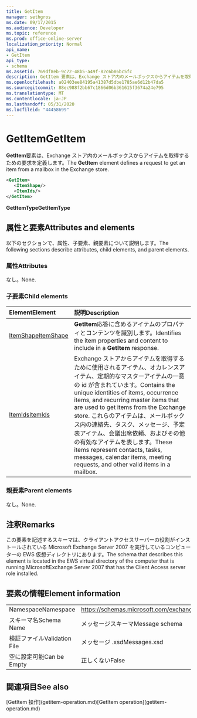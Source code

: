 ```yaml
---
title: GetItem
manager: sethgros
ms.date: 09/17/2015
ms.audience: Developer
ms.topic: reference
ms.prod: office-online-server
localization_priority: Normal
api_name:
- GetItem
api_type:
- schema
ms.assetid: 769df8eb-9c72-48b5-a49f-82c6b86bc5fc
description: GetItem 要素は、Exchange ストア内のメールボックスからアイテムを取得するための要求を定義します。
ms.openlocfilehash: a02403ee84195a41387d5dbe1785ae6d12b47da5
ms.sourcegitcommit: 88ec988f2bb67c1866d06b361615f3674a24e795
ms.translationtype: MT
ms.contentlocale: ja-JP
ms.lasthandoff: 05/31/2020
ms.locfileid: "44458699"
---
```

# <a name="getitem"></a><span data-ttu-id="1d092-103">GetItem</span><span class="sxs-lookup"><span data-stu-id="1d092-103">GetItem</span></span>

<span data-ttu-id="1d092-104">**GetItem**要素は、Exchange ストア内のメールボックスからアイテムを取得するための要求を定義します。</span><span class="sxs-lookup"><span data-stu-id="1d092-104">The **GetItem** element defines a request to get an item from a mailbox in the Exchange store.</span></span> 
  
```xml
<GetItem>
   <ItemShape/>
   <ItemIds/>
</GetItem>
```

 <span data-ttu-id="1d092-105">**GetItemType**</span><span class="sxs-lookup"><span data-stu-id="1d092-105">**GetItemType**</span></span>
## <a name="attributes-and-elements"></a><span data-ttu-id="1d092-106">属性と要素</span><span class="sxs-lookup"><span data-stu-id="1d092-106">Attributes and elements</span></span>

<span data-ttu-id="1d092-107">以下のセクションで、属性、子要素、親要素について説明します。</span><span class="sxs-lookup"><span data-stu-id="1d092-107">The following sections describe attributes, child elements, and parent elements.</span></span>
  
### <a name="attributes"></a><span data-ttu-id="1d092-108">属性</span><span class="sxs-lookup"><span data-stu-id="1d092-108">Attributes</span></span>

<span data-ttu-id="1d092-109">なし。</span><span class="sxs-lookup"><span data-stu-id="1d092-109">None.</span></span>
  
### <a name="child-elements"></a><span data-ttu-id="1d092-110">子要素</span><span class="sxs-lookup"><span data-stu-id="1d092-110">Child elements</span></span>

|<span data-ttu-id="1d092-111">**Element**</span><span class="sxs-lookup"><span data-stu-id="1d092-111">**Element**</span></span>|<span data-ttu-id="1d092-112">**説明**</span><span class="sxs-lookup"><span data-stu-id="1d092-112">**Description**</span></span>|
|:-----|:-----|
|[<span data-ttu-id="1d092-113">ItemShape</span><span class="sxs-lookup"><span data-stu-id="1d092-113">ItemShape</span></span>](itemshape.md) <br/> |<span data-ttu-id="1d092-114">**GetItem**応答に含めるアイテムのプロパティとコンテンツを識別します。</span><span class="sxs-lookup"><span data-stu-id="1d092-114">Identifies the item properties and content to include in a **GetItem** response.</span></span>  <br/> |
|[<span data-ttu-id="1d092-115">ItemIds</span><span class="sxs-lookup"><span data-stu-id="1d092-115">ItemIds</span></span>](itemids.md) <br/> |<span data-ttu-id="1d092-116">Exchange ストアからアイテムを取得するために使用されるアイテム、オカレンスアイテム、定期的なマスターアイテムの一意の id が含まれています。</span><span class="sxs-lookup"><span data-stu-id="1d092-116">Contains the unique identities of items, occurrence items, and recurring master items that are used to get items from the Exchange store.</span></span> <span data-ttu-id="1d092-117">これらのアイテムは、メールボックス内の連絡先、タスク、メッセージ、予定表アイテム、会議出席依頼、およびその他の有効なアイテムを表します。</span><span class="sxs-lookup"><span data-stu-id="1d092-117">These items represent contacts, tasks, messages, calendar items, meeting requests, and other valid items in a mailbox.</span></span>  <br/> |
   
### <a name="parent-elements"></a><span data-ttu-id="1d092-118">親要素</span><span class="sxs-lookup"><span data-stu-id="1d092-118">Parent elements</span></span>

<span data-ttu-id="1d092-119">なし。</span><span class="sxs-lookup"><span data-stu-id="1d092-119">None.</span></span>
  
## <a name="remarks"></a><span data-ttu-id="1d092-120">注釈</span><span class="sxs-lookup"><span data-stu-id="1d092-120">Remarks</span></span>

<span data-ttu-id="1d092-121">この要素を記述するスキーマは、クライアントアクセスサーバーの役割がインストールされている Microsoft Exchange Server 2007 を実行しているコンピューターの EWS 仮想ディレクトリにあります。</span><span class="sxs-lookup"><span data-stu-id="1d092-121">The schema that describes this element is located in the EWS virtual directory of the computer that is running MicrosoftExchange Server 2007 that has the Client Access server role installed.</span></span>
  
## <a name="element-information"></a><span data-ttu-id="1d092-122">要素の情報</span><span class="sxs-lookup"><span data-stu-id="1d092-122">Element information</span></span>

|||
|:-----|:-----|
|<span data-ttu-id="1d092-123">Namespace</span><span class="sxs-lookup"><span data-stu-id="1d092-123">Namespace</span></span>  <br/> |https://schemas.microsoft.com/exchange/services/2006/messages  <br/> |
|<span data-ttu-id="1d092-124">スキーマ名</span><span class="sxs-lookup"><span data-stu-id="1d092-124">Schema Name</span></span>  <br/> |<span data-ttu-id="1d092-125">メッセージスキーマ</span><span class="sxs-lookup"><span data-stu-id="1d092-125">Message schema</span></span>  <br/> |
|<span data-ttu-id="1d092-126">検証ファイル</span><span class="sxs-lookup"><span data-stu-id="1d092-126">Validation File</span></span>  <br/> |<span data-ttu-id="1d092-127">メッセージ .xsd</span><span class="sxs-lookup"><span data-stu-id="1d092-127">Messages.xsd</span></span>  <br/> |
|<span data-ttu-id="1d092-128">空に設定可能</span><span class="sxs-lookup"><span data-stu-id="1d092-128">Can be Empty</span></span>  <br/> |<span data-ttu-id="1d092-129">正しくない</span><span class="sxs-lookup"><span data-stu-id="1d092-129">False</span></span>  <br/> |
   
## <a name="see-also"></a><span data-ttu-id="1d092-130">関連項目</span><span class="sxs-lookup"><span data-stu-id="1d092-130">See also</span></span>



<span data-ttu-id="1d092-131">
  [GetItem 操作](getitem-operation.md)</span><span class="sxs-lookup"><span data-stu-id="1d092-131">[GetItem operation](getitem-operation.md)</span></span>

